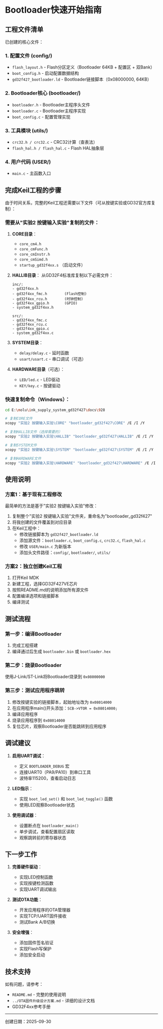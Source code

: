# Bootloader快速开始指南

## 工程文件清单

已创建的核心文件：

### 1. 配置文件 (config/)
- `flash_layout.h` - Flash分区定义（Bootloader 64KB + 配置区 + 双Bank）
- `boot_config.h` - 启动配置数据结构
- `gd32f427_bootloader.ld` - Bootloader链接脚本（0x08000000, 64KB）

### 2. Bootloader核心 (bootloader/)
- `bootloader.h` - Bootloader主程序头文件
- `bootloader.c` - Bootloader主程序实现
- `boot_config.c` - 配置管理实现

### 3. 工具模块 (utils/)
- `crc32.h / crc32.c` - CRC32计算（查表法）
- `flash_hal.h / flash_hal.c` - Flash HAL抽象层

### 4. 用户代码 (USER/)
- `main.c` - 主函数入口

## 完成Keil工程的步骤

由于时间关系，完整的Keil工程还需要以下文件（可从按键实验或GD32官方库复制）：

### 需要从"实验2 按键输入实验"复制的文件：

1. **CORE目录**：
   - `core_cm4.h`
   - `core_cmFunc.h`
   - `core_cmInstr.h`
   - `core_cmSimd.h`
   - `startup_gd32f4xx.s` （启动文件）

2. **HALLIB目录**：
   从GD32F4标准库复制以下必需文件：
   ```
   inc/:
   - gd32f4xx.h
   - gd32f4xx_fmc.h        (Flash控制)
   - gd32f4xx_rcu.h        (时钟控制)
   - gd32f4xx_gpio.h       (GPIO)
   - system_gd32f4xx.h

   src/:
   - gd32f4xx_fmc.c
   - gd32f4xx_rcu.c
   - gd32f4xx_gpio.c
   - system_gd32f4xx.c
   ```

3. **SYSTEM目录**：
   - `delay/delay.c` - 延时函数
   - `usart/usart.c` - 串口调试（可选）

4. **HARDWARE目录**（可选）：
   - `LED/led.c` - LED驱动
   - `KEY/key.c` - 按键驱动

### 快速复制命令（Windows）：

```bash
cd E:\molu\ink_supply_system_gd32f427\docs\928

# 复制CORE文件
xcopy "实验2 按键输入实验\CORE" "bootloader_gd32f427\CORE" /E /I /Y

# 复制HALLIB文件（选择需要的）
xcopy "实验2 按键输入实验\HALLIB" "bootloader_gd32f427\HALLIB" /E /I /Y

# 复制SYSTEM文件
xcopy "实验2 按键输入实验\SYSTEM" "bootloader_gd32f427\SYSTEM" /E /I /Y

# 复制HARDWARE文件
xcopy "实验2 按键输入实验\HARDWARE" "bootloader_gd32f427\HARDWARE" /E /I /Y
```

## 使用说明

### 方案1：基于现有工程修改

最简单的方法是基于"实验2 按键输入实验"修改：

1. 复制整个"实验2 按键输入实验"文件夹，重命名为"bootloader_gd32f427"
2. 将我创建的文件覆盖到对应目录
3. 在Keil工程中：
   - 修改链接脚本为 `gd32f427_bootloader.ld`
   - 添加源文件：`bootloader.c`, `boot_config.c`, `crc32.c`, `flash_hal.c`
   - 修改 `USER/main.c` 为新版本
   - 添加头文件路径：`config/`, `bootloader/`, `utils/`

### 方案2：独立创建Keil工程

1. 打开Keil MDK
2. 新建工程，选择GD32F427VE芯片
3. 按照README.md的说明添加所有源文件
4. 配置编译选项和链接脚本
5. 编译测试

## 测试流程

### 第一步：编译Bootloader
1. 完成工程搭建
2. 编译通过后生成 `bootloader.bin` 或 `bootloader.hex`

### 第二步：烧录Bootloader
使用J-Link/ST-Link将Bootloader烧录到 `0x08000000`

### 第三步：测试应用程序跳转
1. 修改按键实验的链接脚本，起始地址改为 `0x08014000`
2. 在应用程序main()开头添加：`SCB->VTOR = 0x08014000;`
3. 编译应用程序
4. 烧录应用程序到 `0x08014000`
5. 复位芯片，观察Bootloader是否能跳转到应用程序

## 调试建议

1. **启用UART调试**：
   - 定义 `BOOTLOADER_DEBUG` 宏
   - 连接UART0（PA9/PA10）到串口工具
   - 波特率115200，查看启动日志

2. **LED指示**：
   - 实现 `boot_led_set()` 和 `boot_led_toggle()` 函数
   - 使用LED观察Bootloader状态

3. **使用调试器**：
   - 设置断点在 `bootloader_main()`
   - 单步调试，查看配置扇区读取
   - 观察跳转前的寄存器状态

## 下一步工作

1. **完善硬件驱动**：
   - 实现LED控制函数
   - 实现按键检测函数
   - 实现UART调试输出

2. **测试OTA功能**：
   - 开发应用程序的OTA管理器
   - 实现TCP/UART固件接收
   - 测试Bank A/B切换

3. **安全增强**：
   - 添加固件签名验证
   - 实现Flash写保护
   - 添加安全启动

## 技术支持

如有问题，请参考：
- `README.md` - 完整的使用说明
- `../OTA固件升级设计方案.md` - 详细的设计文档
- GD32F4xx参考手册

---
创建日期：2025-09-30